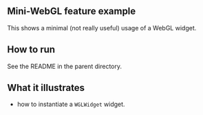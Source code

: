 Mini-WebGL feature example
--------------------------

This shows a minimal (not really useful) usage of a WebGL widget.

How to run
----------

See the README in the parent directory.

What it illustrates
-------------------

- how to instantiate a `WGLWidget` widget.